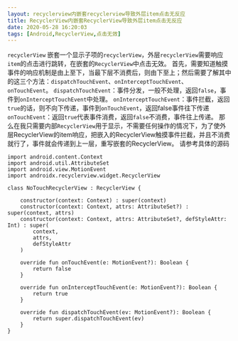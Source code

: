 ```yaml
---
layout: recyclerview内嵌套recyclerview导致外层item点击无反应
title: RecyclerView内嵌套RecyclerView导致外层item点击无反应
date: 2020-05-28 16:20:03
tags: [Android,RecyclerView,点击无效]
---
```


`recyclerView` 嵌套一个显示子项的`recyclerView`，外层`recyclerView`需要响应`item`的点击进行跳转，在嵌套的`RecyclerView`中点击无效。
首先，需要知道触摸事件的响应机制是由上至下，当最下层不消费后，则由下至上；然后需要了解其中的这三个方法：`dispatchTouchEvent`、`onInterceptTouchEvent`、`onTouchEvent`。
`dispatchTouchEvent`：事件分发，一般不处理，返回`false`，事件到`onInterceptTouchEvent`中处理。
`onInterceptTouchEvent`：事件拦截，返回`true`的话，则不向下传递，事件到`onTouchEvent`，返回false事件往下传递
`onTouchEvent`：返回`true`代表事件消费，返回`false`不消费，事件往上传递。
那么在我只需要内部`RecyclerView`用于显示，不需要任何操作的情况下，为了使外层RecyclerView的item响应，把嵌入的RecyclerView触摸事件拦截，并且不消费就行了，事件就会传递到上一层，重写嵌套的RecyclerView。
请参考具体的源码

```
import android.content.Context
import android.util.AttributeSet
import android.view.MotionEvent
import androidx.recyclerview.widget.RecyclerView

class NoTouchRecyclerView : RecyclerView {

    constructor(context: Context) : super(context)
    constructor(context: Context, attrs: AttributeSet?) : super(context, attrs)
    constructor(context: Context, attrs: AttributeSet?, defStyleAttr: Int) : super(
        context,
        attrs,
        defStyleAttr
    )

    override fun onTouchEvent(e: MotionEvent?): Boolean {
        return false
    }

    override fun onInterceptTouchEvent(e: MotionEvent?): Boolean {
        return true
    }

    override fun dispatchTouchEvent(ev: MotionEvent?): Boolean {
        return super.dispatchTouchEvent(ev)
    }
}
```
